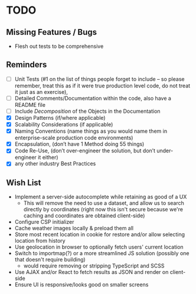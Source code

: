 # TODO

## Missing Features / Bugs 
- Flesh out tests to be comprehensive

## Reminders

- [ ] Unit Tests (#1 on the list of things people forget to include – so please remember, treat this as if it were true production level code, do not treat it just as an exercise),
- [ ] Detailed Comments/Documentation within the code, also have a README file
- [ ] Include *Decomposition* of the Objects in the Documentation
- [x] Design Patterns (if/where applicable)
- [x] Scalability Considerations (if applicable)
- [x] Naming Conventions (name things as you would name them in enterprise-scale production code environments)
- [x] Encapsulation, (don’t have 1 Method doing 55 things)
- [x] Code Re-Use, (don’t over-engineer the solution, but don’t under-engineer it either)
- [x] any other industry Best Practices

## Wish List

- Implement a server-side autocomplete while retaining as good of a UX
  - This will remove the need to use a dataset, and allow us to search directly by coordinates (right now this isn't secure because we're caching and coordinates are obtained client-side)
- Configure CSP initializer
- Cache weather images locally & preload them all
- Store most recent location in cookie for restore and/or allow selecting location from history
- Use geolocation in browser to optionally fetch users' current location
- Switch to importmap(?) or a more streamlined JS solution (possibly one that doesn't require building)
  - would require removing or stripping TypeScript and SCSS
- Use AJAX and/or React to fetch results as JSON and render on client-side
- Ensure UI is responsive/looks good on smaller screens 